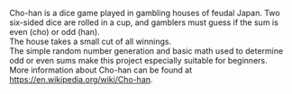 Cho-han is a dice game played in gambling houses of feudal Japan. Two six-sided dice are rolled in a cup, and gamblers must guess if the sum is even (cho) or odd (han).  
The house takes a small cut of all winnings.  
The simple random number generation and basic math used to determine odd or even sums make this project especially suitable for beginners.  
More information about Cho-han can be found at https://en.wikipedia.org/wiki/Cho-han.

